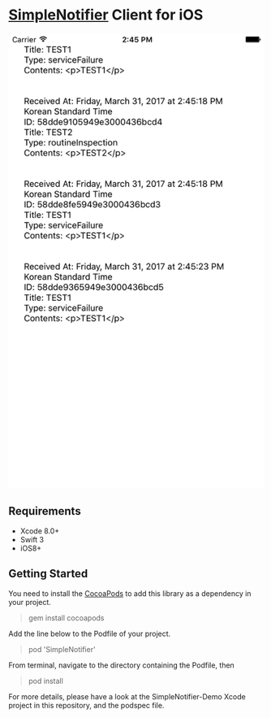 # [SimpleNotifier](https://github.com/ridibooks/simple-notifier) Client for iOS

![Screenshot of the demo project](screenshot-demo.png)

## Requirements

- Xcode 8.0+
- Swift 3
- iOS8+

## Getting Started

You need to install the [CocoaPods](https://cocoapods.org/) to add this library as a dependency in your project.

> gem install cocoapods

Add the line below to the Podfile of your project.

> pod 'SimpleNotifier'

From terminal, navigate to the directory containing the Podfile, then

> pod install

For more details, please have a look at the SimpleNotifier-Demo Xcode project in this repository, and the podspec file.
